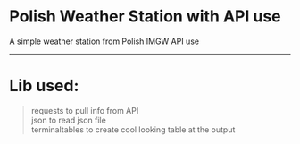 # Polish Weather Station with API use

A simple weather station from Polish IMGW API use

***

# Lib used:

> requests to pull info from API<br>
> json to read json file<br>
> terminaltables to create cool looking table at the output<br>